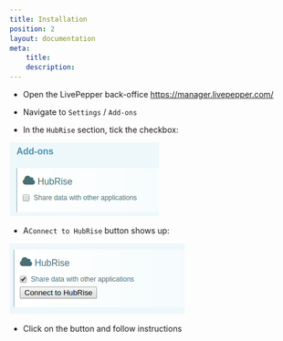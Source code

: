 ```yaml
---
title: Installation
position: 2
layout: documentation
meta:
    title:
    description:
---
```


- Open the LivePepper back-office https://manager.livepepper.com/

- Navigate to `Settings` / `Add-ons`

- In the `HubRise` section, tick the checkbox:

![](../images/installation_hubrise_checkbox.png)

- A`Connect to HubRise` button shows up:

![](../images/installation_hubrise_button.png)

- Click on the button and follow instructions
